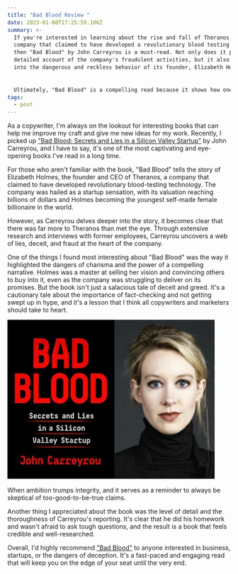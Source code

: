 ```yaml
---
title: "Bad Blood Review "
date: 2023-01-08T17:25:59.106Z
summary: >-
  If you're interested in learning about the rise and fall of Theranos, a
  company that claimed to have developed a revolutionary blood testing device,
  then "Bad Blood" by John Carreyrou is a must-read. Not only does it provide a
  detailed account of the company's fraudulent activities, but it also delves
  into the dangerous and reckless behavior of its founder, Elizabeth Holmes.


  Ultimately, "Bad Blood" is a compelling read because it shows how one person's lies and manipulation can have far-reaching consequences, affecting not only the company's employees and investors, but also the millions of people who were counting on Theranos to revolutionize healthcare.
tags:
  - post
---
```

As a copywriter, I'm always on the lookout for interesting books that can help me improve my craft and give me new ideas for my work. Recently, I picked up ["Bad Blood: Secrets and Lies in a Silicon Valley Startup"](https://amzn.to/3vQoOA2) by John Carreyrou, and I have to say, it's one of the most captivating and eye-opening books I've read in a long time.

For those who aren't familiar with the book, "Bad Blood" tells the story of Elizabeth Holmes, the founder and CEO of Theranos, a company that claimed to have developed revolutionary blood-testing technology. The company was hailed as a startup sensation, with its valuation reaching billions of dollars and Holmes becoming the youngest self-made female billionaire in the world.

However, as Carreyrou delves deeper into the story, it becomes clear that there was far more to Theranos than met the eye. Through extensive research and interviews with former employees, Carreyrou uncovers a web of lies, deceit, and fraud at the heart of the company.

One of the things I found most interesting about "Bad Blood" was the way it highlighted the dangers of charisma and the power of a compelling narrative. Holmes was a master at selling her vision and convincing others to buy into it, even as the company was struggling to deliver on its promises. But the book isn't just a salacious tale of deceit and greed. It's a cautionary tale about the importance of fact-checking and not getting swept up in hype, and it's a lesson that I think all copywriters and marketers should take to heart.

![Bad Blood book](/static/img/dd62c517-03ef-4cd7-b6f1-dae01e3780ff.jpeg "Bad Blood Theranos Elizabeth Holmes ")

When ambition trumps integrity, and it serves as a reminder to always be skeptical of too-good-to-be-true claims.

Another thing I appreciated about the book was the level of detail and the thoroughness of Carreyrou's reporting. It's clear that he did his homework and wasn't afraid to ask tough questions, and the result is a book that feels credible and well-researched.

Overall, I'd highly recommend ["Bad Blood"](https://amzn.to/3vQoOA2) to anyone interested in business, startups, or the dangers of deception. It's a fast-paced and engaging read that will keep you on the edge of your seat until the very end.